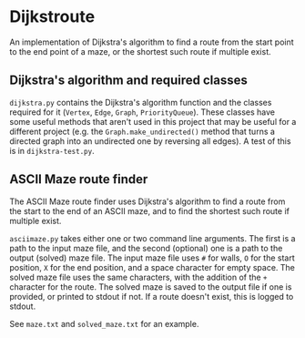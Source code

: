 # Dijkstroute
An implementation of Dijkstra's algorithm to find a route from the start point to the end point of a maze, or the shortest such route if multiple exist.

## Dijkstra's algorithm and required classes
`dijkstra.py` contains the Dijkstra's algorithm function and the classes required for it (`Vertex`, `Edge`, `Graph`, `PriorityQueue`). These classes have some useful methods that aren't used in this project that may be useful for a different project (e.g. the `Graph.make_undirected()` method that turns a directed graph into an undirected one by reversing all edges). A test of this is in `dijkstra-test.py`.

## ASCII Maze route finder
The ASCII Maze route finder uses Dijkstra's algorithm to find a route from the start to the end of an ASCII maze, and to find the shortest such route if multiple exist.

`asciimaze.py` takes either one or two command line arguments. The first is a path to the input maze file, and the second (optional) one is a path to the output (solved) maze file. The input maze file uses `#` for walls, `O` for the start position, `X` for the end position, and a space character for empty space. The solved maze file uses the same characters, with the addition of the `+` character for the route. The solved maze is saved to the output file if one is provided, or printed to stdout if not. If a route doesn't exist, this is logged to stdout.

See `maze.txt` and `solved_maze.txt` for an example.